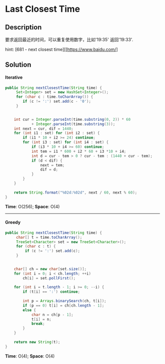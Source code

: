# Last Closest Time



## Description

要求返回最近的时间，可以重复使用数字，比如'19:35' 返回'19:33'.

hint: [681 - next closest time][[https://www.baidu.com/]
</br>

## Solution

#### Iterative

```java
public String nextClosestTime(String time) {
	 Set<Integer> set = new HashSet<Integer>();
     for (char c : time.toCharArray()) {
        if (c != ':') set.add(c - '0');
     }
     

    int cur = Integer.parseInt(time.substring(0, 2)) * 60 
            + Integer.parseInt(time.substring(3));
    int next = cur, dif = 1440;
    for (int i1 : set) for (int i2 : set) {
        if (i1 * 10 + i2 >= 24) continue;
        for (int i3 : set) for (int i4 : set) {
            if (i3 * 10 + i4 >= 60) continue;
            int tem = i1 * 600 + i2 * 60 + i3 *10 + i4;
            int d = cur - tem > 0 ? cur - tem : (1440 + cur - tem);
            if (d < dif) {
                next = tem;
                dif = d;
            }
        }
    }
    
    return String.format("%02d:%02d", next / 60, next % 60);
}
```

__Time__: O(256);  __Space__: O(4)

***

#### Greedy

``` java
public String nextClosestTime(String time) {
     char[] t = time.toCharArray();
     TreeSet<Character> set = new TreeSet<Character>();
     for (char c : t) {
         if (c != ':') set.add(c);
     }
     

    char[] ch = new char[set.size()];
    for (int i = 0; i < ch.length; ++i)
        ch[i] = set.pollFirst();
    
    for (int i = t.length - 1; i >= 0; --i) {
        if (t[i] == ':') continue;
        
        int p = Arrays.binarySearch(ch, t[i]);
        if (p == 0) t[i] = ch[ch.length - 1];
        else {
            char n = ch[p - 1];
            t[i] = n;
            break;
        }
    }
    
    return new String(t);
}
```

**Time**: O(4);  **Space**: O(4)
